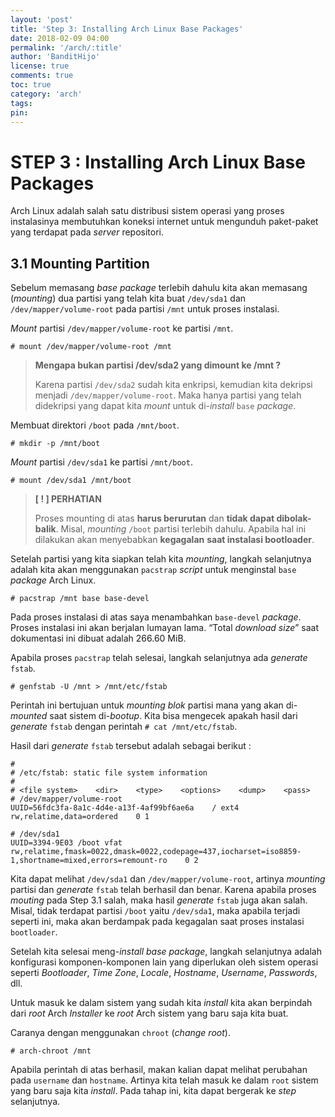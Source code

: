 ```yaml
---
layout: 'post'
title: 'Step 3: Installing Arch Linux Base Packages'
date: 2018-02-09 04:00
permalink: '/arch/:title'
author: 'BanditHijo'
license: true
comments: true
toc: true
category: 'arch'
tags:
pin:
---
```



# STEP 3 : Installing Arch Linux Base Packages

Arch Linux adalah salah satu distribusi sistem operasi yang proses instalasinya membutuhkan koneksi internet untuk mengunduh paket-paket yang terdapat pada _server_ repositori.

## 3.1 Mounting Partition

Sebelum memasang _base package_ terlebih dahulu kita akan memasang \(_mounting_\) dua partisi yang telah kita buat `/dev/sda1` dan `/dev/mapper/volume-root` pada partisi `/mnt` untuk proses instalasi.

_Mount_ partisi `/dev/mapper/volume-root` ke partisi `/mnt`.

```
# mount /dev/mapper/volume-root /mnt
```

> **Mengapa bukan partisi /dev/sda2 yang dimount ke /mnt ?**
>
> Karena partisi `/dev/sda2` sudah kita enkripsi, kemudian kita dekripsi menjadi `/dev/mapper/volume-root`. Maka hanya partisi yang telah didekripsi yang dapat kita _mount_ untuk di-_install_ `base` _package_.

Membuat direktori `/boot` pada `/mnt/boot`.

```
# mkdir -p /mnt/boot
```

_Mount_ partisi `/dev/sda1` ke partisi `/mnt/boot`.

```
# mount /dev/sda1 /mnt/boot
```

> **\[ ! \] PERHATIAN**
>
> Proses mounting di atas **harus berurutan** dan **tidak dapat dibolak-balik**. Misal, _mounting_ `/boot` partisi terlebih dahulu. Apabila hal ini dilakukan akan menyebabkan **kegagalan** **saat instalasi bootloader**.

Setelah partisi yang kita siapkan telah kita _mounting_, langkah selanjutnya adalah kita akan menggunakan `pacstrap` _script_ untuk menginstal `base` _package_ Arch Linux.

```
# pacstrap /mnt base base-devel
```

Pada proses instalasi di atas saya menambahkan `base-devel` _package_. Proses instalasi ini akan berjalan lumayan lama. “Total _download size_” saat dokumentasi ini dibuat adalah 266.60 MiB.

Apabila proses `pacstrap` telah selesai, langkah selanjutnya ada _generate_ `fstab`.

```
# genfstab -U /mnt > /mnt/etc/fstab
```

Perintah ini bertujuan untuk _mounting blok_ partisi mana yang akan di-_mounted_ saat sistem di-_bootup_.  Kita bisa mengecek apakah hasil dari _generate_ `fstab` dengan perintah `# cat /mnt/etc/fstab`.

Hasil dari _generate_ `fstab` tersebut adalah sebagai berikut :

```
#
# /etc/fstab: static file system information
#
# <file system>    <dir>    <type>    <options>    <dump>    <pass>
# /dev/mapper/volume-root
UUID=56fdc3fa-8a1c-4d4e-a13f-4af99bf6ae6a    / ext4  rw,relatime,data=ordered    0 1

# /dev/sda1
UUID=3394-9E03 /boot vfat rw,relatime,fmask=0022,dmask=0022,codepage=437,iocharset=iso8859-1,shortname=mixed,errors=remount-ro    0 2
```

Kita dapat melihat `/dev/sda1` dan `/dev/mapper/volume-root`, artinya _mounting_ partisi dan _generate_ `fstab` telah berhasil dan benar. Karena apabila proses _mouting_ pada Step 3.1 salah, maka hasil _generate_ `fstab` juga akan salah. Misal, tidak terdapat partisi `/boot` yaitu `/dev/sda1`, maka apabila terjadi seperti ini, maka akan berdampak pada kegagalan saat proses instalasi `bootloader`.

Setelah kita selesai meng-_install_ _base package_, langkah selanjutnya adalah konfigurasi komponen-komponen lain yang diperlukan oleh sistem operasi seperti _Bootloader_, _Time Zone_, _Locale_, _Hostname_, _Username_, _Passwords_, dll.

Untuk masuk ke dalam sistem yang sudah kita _install_ kita akan berpindah dari _root_ Arch _Installer_ ke _root_ Arch sistem yang baru saja kita buat.

Caranya dengan menggunakan `chroot` \(_change root_\).

```
# arch-chroot /mnt
```

Apabila perintah di atas berhasil, makan kalian dapat melihat perubahan pada `username` dan `hostname`. Artinya kita telah masuk ke dalam `root` sistem yang baru saja kita _install_. Pada tahap ini, kita dapat bergerak ke _step_ selanjutnya.

